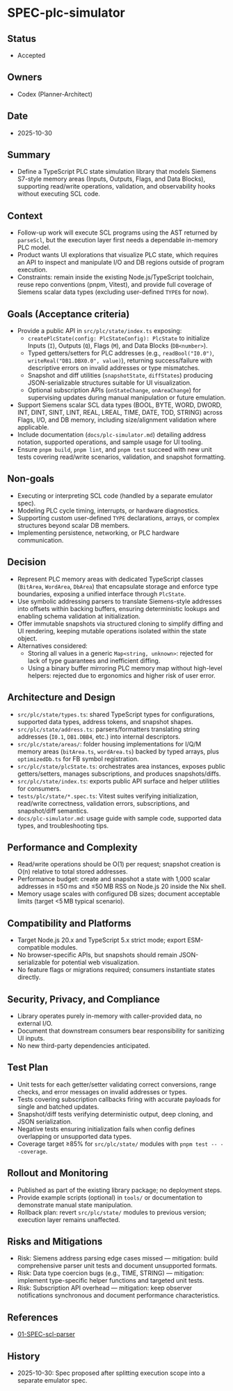 # SPEC-plc-simulator

## Status

- Accepted

## Owners

- Codex (Planner-Architect)

## Date

- 2025-10-30

## Summary

- Define a TypeScript PLC state simulation library that models Siemens S7-style memory areas (Inputs, Outputs, Flags, and Data Blocks), supporting read/write operations, validation, and observability hooks without executing SCL code.

## Context

- Follow-up work will execute SCL programs using the AST returned by `parseScl`, but the execution layer first needs a dependable in-memory PLC model.
- Product wants UI explorations that visualize PLC state, which requires an API to inspect and manipulate I/O and DB regions outside of program execution.
- Constraints: remain inside the existing Node.js/TypeScript toolchain, reuse repo conventions (pnpm, Vitest), and provide full coverage of Siemens scalar data types (excluding user-defined `TYPE`s for now).

## Goals (Acceptance criteria)

- Provide a public API in `src/plc/state/index.ts` exposing:
  - `createPlcState(config: PlcStateConfig): PlcState` to initialize Inputs (`I`), Outputs (`Q`), Flags (`M`), and Data Blocks (`DB<number>`).
  - Typed getters/setters for PLC addresses (e.g., `readBool("I0.0")`, `writeReal("DB1.DBX0.0", value)`), returning success/failure with descriptive errors on invalid addresses or type mismatches.
  - Snapshot and diff utilities (`snapshotState`, `diffStates`) producing JSON-serializable structures suitable for UI visualization.
  - Optional subscription APIs (`onStateChange`, `onAreaChange`) for supervising updates during manual manipulation or future emulation.
- Support Siemens scalar SCL data types (BOOL, BYTE, WORD, DWORD, INT, DINT, SINT, LINT, REAL, LREAL, TIME, DATE, TOD, STRING) across Flags, I/O, and DB memory, including size/alignment validation where applicable.
- Include documentation (`docs/plc-simulator.md`) detailing address notation, supported operations, and sample usage for UI tooling.
- Ensure `pnpm build`, `pnpm lint`, and `pnpm test` succeed with new unit tests covering read/write scenarios, validation, and snapshot formatting.

## Non-goals

- Executing or interpreting SCL code (handled by a separate emulator spec).
- Modeling PLC cycle timing, interrupts, or hardware diagnostics.
- Supporting custom user-defined `TYPE` declarations, arrays, or complex structures beyond scalar DB members.
- Implementing persistence, networking, or PLC hardware communication.

## Decision

- Represent PLC memory areas with dedicated TypeScript classes (`BitArea`, `WordArea`, `DbArea`) that encapsulate storage and enforce type boundaries, exposing a unified interface through `PlcState`.
- Use symbolic addressing parsers to translate Siemens-style addresses into offsets within backing buffers, ensuring deterministic lookups and enabling schema validation at initialization.
- Offer immutable snapshots via structured cloning to simplify diffing and UI rendering, keeping mutable operations isolated within the state object.
- Alternatives considered:
  - Storing all values in a generic `Map<string, unknown>`: rejected for lack of type guarantees and inefficient diffing.
  - Using a binary buffer mirroring PLC memory map without high-level helpers: rejected due to ergonomics and higher risk of user error.

## Architecture and Design

- `src/plc/state/types.ts`: shared TypeScript types for configurations, supported data types, address tokens, and snapshot shapes.
- `src/plc/state/address.ts`: parsers/formatters translating string addresses (`I0.1`, `DB1.DBB4`, etc.) into internal descriptors.
- `src/plc/state/areas/`: folder housing implementations for I/Q/M memory areas (`bitArea.ts`, `wordArea.ts`) backed by typed arrays, plus `optimizedDb.ts` for FB symbol registration.
- `src/plc/state/plcState.ts`: orchestrates area instances, exposes public getters/setters, manages subscriptions, and produces snapshots/diffs.
- `src/plc/state/index.ts`: exports public API surface and helper utilities for consumers.
- `tests/plc/state/*.spec.ts`: Vitest suites verifying initialization, read/write correctness, validation errors, subscriptions, and snapshot/diff semantics.
- `docs/plc-simulator.md`: usage guide with sample code, supported data types, and troubleshooting tips.

## Performance and Complexity

- Read/write operations should be O(1) per request; snapshot creation is O(n) relative to total stored addresses.
- Performance budget: create and snapshot a state with 1,000 scalar addresses in ≤50 ms and ≤50 MB RSS on Node.js 20 inside the Nix shell.
- Memory usage scales with configured DB sizes; document acceptable limits (target <5 MB typical scenario).

## Compatibility and Platforms

- Target Node.js 20.x and TypeScript 5.x strict mode; export ESM-compatible modules.
- No browser-specific APIs, but snapshots should remain JSON-serializable for potential web visualization.
- No feature flags or migrations required; consumers instantiate states directly.

## Security, Privacy, and Compliance

- Library operates purely in-memory with caller-provided data, no external I/O.
- Document that downstream consumers bear responsibility for sanitizing UI inputs.
- No new third-party dependencies anticipated.

## Test Plan

- Unit tests for each getter/setter validating correct conversions, range checks, and error messages on invalid addresses or types.
- Tests covering subscription callbacks firing with accurate payloads for single and batched updates.
- Snapshot/diff tests verifying deterministic output, deep cloning, and JSON serialization.
- Negative tests ensuring initialization fails when config defines overlapping or unsupported data types.
- Coverage target ≥85% for `src/plc/state/` modules with `pnpm test -- --coverage`.

## Rollout and Monitoring

- Published as part of the existing library package; no deployment steps.
- Provide example scripts (optional) in `tools/` or documentation to demonstrate manual state manipulation.
- Rollback plan: revert `src/plc/state/` modules to previous version; execution layer remains unaffected.

## Risks and Mitigations

- Risk: Siemens address parsing edge cases missed — mitigation: build comprehensive parser unit tests and document unsupported formats.
- Risk: Data type coercion bugs (e.g., TIME, STRING) — mitigation: implement type-specific helper functions and targeted unit tests.
- Risk: Subscription API overhead — mitigation: keep observer notifications synchronous and document performance characteristics.

## References

- [01-SPEC-scl-parser](01-SPEC-scl-parser.md)

## History

- 2025-10-30: Spec proposed after splitting execution scope into a separate emulator spec.
